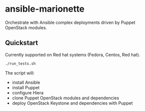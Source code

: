 ansible-marionette
==================

Orchestrate with Ansible complex deployments driven by Puppet OpenStack modules.


Quickstart
----------

Currently supported on Red hat systems (Fedora, Centos, Red hat).

```bash
./run_tests.sh
```

The script will:

* install Ansible
* install Puppet
* configure Hiera
* clone Puppet OpenStack modules and dependencies
* deploy OpenStack Keystone and dependencies with Puppet
